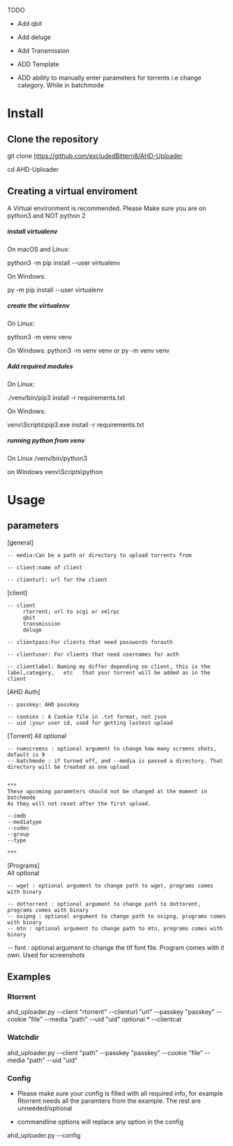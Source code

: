 TODO

* Add qbit

* Add deluge

* Add Transmission

* ADD Template

* ADD ability to manually enter parameters for torrents i.e change category. While in batchmode




# Install
## Clone the repository
git clone https://github.com/excludedBittern8/AHD-Uploader

cd AHD-Uploader

## Creating a virtual enviroment
A Virtual environment is recommended. Please Make sure you are on python3 and NOT python 2

##### install virtualenv
On macOS and Linux:

python3 -m pip install --user virtualenv

On Windows:

py -m pip install --user virtualenv

##### create the virtualenv
On Linux:

python3 -m venv venv

On Windows:
python3 -m venv venv
or
py -m venv venv
##### Add required modules
On Linux:

./venv/bin/pip3 install -r requirements.txt

On Windows:

venv\Scripts\pip3.exe install -r requirements.txt

##### running python from venv
On Linux
/venv/bin/python3

on Windows
venv\Scripts\python


# Usage
## parameters


[general]
    
    -- media:Can be a path or directory to upload torrents from

    -- client:name of client

    -- clienturl: url for the client 

[client]
    
    -- client
         rtorrent; url to scgi or xmlrpc
         qbit
         transmission
         deluge

    -- clientpass:For clients that need passwords forauth

    -- clientuser: For clients that need usernames for auth

    -- clientlabel: Naming my differ depending on client, this is the label,category,   etc   that your torrent will be added as in the client


[AHD Auth]
    
    -- passkey: AHD passkey

    -- cookies : A Cookie file in .txt format, not json
    -- uid :your user id, used for getting lastest upload

[Torrent]
    All optional
    
    -- numscreens : optional argument to change how many screens shots, default is 9
    -- batchmode : if turned off, and --media is passed a directory. That directory will be treated as one upload


    ***
    These upcoming parameters should not be changed at the moment in batchmode
    As they will not reset after the first upload. 
    
    --imdb
    --mediatype
    --codec
    --group
    --type

    ***


 [Programs]  
    All optional
    
    -- wget : optional argument to change path to wget, programs comes with binary

    -- dottorrent : optional argument to change path to dottorent, programs comes with binary
    -- oxipng : optional argument to change path to oxipng, programs comes with binary
    -- mtn : optional argument to change path to mtn, programs comes with binary


-- font : optional argument to change the ttf font file. Program comes with it own. Used for screenshots

## Examples

### Rtorrent
ahd_uploader.py --client  "rtorrent"  --clienturl  "url"  --passkey  "passkey" --cookie "file" --media "path" --uid "uid"
    optional
    * --clientcat

### Watchdir
ahd_uploader.py --client "path"  --passkey "passkey" --cookie "file" --media "path"
--uid "uid"
### Config
* Please make sure your config is filled with all required info, for example Rtorrent needs all the paramters from the example. The rest are unneeded/optional

* commandline options will replace any option in the config

ahd_uploader.py --config


